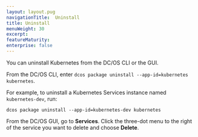 ```yaml
---
layout: layout.pug
navigationTitle:  Uninstall
title: Uninstall
menuWeight: 30
excerpt:
featureMaturity:
enterprise: false
---
```


You can uninstall Kubernetes from the DC/OS CLI or the GUI.

From the DC/OS CLI, enter `dcos package uninstall --app-id=kubernetes kubernetes`.

   For example, to uninstall a Kubernetes Services instance named `kubernetes-dev`, run:

```shell
dcos package uninstall --app-id=kubernetes-dev kubernetes
```

From the DC/OS GUI, go to **Services**. Click the three-dot menu to the right of the service you want to delete and choose **Delete**.
